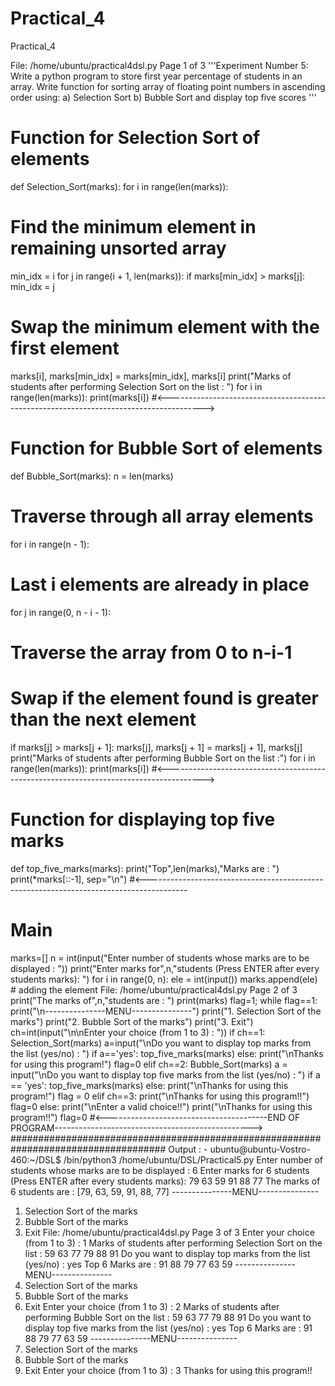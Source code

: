 # Practical_4
Practical_4

File: /home/ubuntu/practical4dsl.py Page 1 of 3
'''Experiment Number 5: Write a python program to store first year percentage of students
in an array.
Write function for sorting array of floating point numbers in
ascending order using:
a) Selection Sort
b) Bubble Sort and display top five scores
'''
# Function for Selection Sort of elements
def Selection_Sort(marks):
for i in range(len(marks)):
# Find the minimum element in remaining unsorted array
min_idx = i
for j in range(i + 1, len(marks)):
if marks[min_idx] > marks[j]:
min_idx = j
# Swap the minimum element with the first element
marks[i], marks[min_idx] = marks[min_idx], marks[i]
print("Marks of students after performing Selection Sort on the list : ")
for i in range(len(marks)):
print(marks[i])
#<--------------------------------------------------------------------------------------->
# Function for Bubble Sort of elements
def Bubble_Sort(marks):
n = len(marks)
# Traverse through all array elements
for i in range(n - 1):
# Last i elements are already in place
for j in range(0, n - i - 1):
# Traverse the array from 0 to n-i-1
# Swap if the element found is greater than the next element
if marks[j] > marks[j + 1]:
marks[j], marks[j + 1] = marks[j + 1], marks[j]
print("Marks of students after performing Bubble Sort on the list :")
for i in range(len(marks)):
print(marks[i])
#<--------------------------------------------------------------------------------------->
# Function for displaying top five marks
def top_five_marks(marks):
print("Top",len(marks),"Marks are : ")
print(*marks[::-1], sep="\n")
#<----------------------------------------------------------------------------------------
>
# Main
marks=[]
n = int(input("Enter number of students whose marks are to be displayed : "))
print("Enter marks for",n,"students (Press ENTER after every students marks): ")
for i in range(0, n):
ele = int(input())
marks.append(ele) # adding the element
File: /home/ubuntu/practical4dsl.py Page 2 of 3
print("The marks of",n,"students are : ")
print(marks)
flag=1;
while flag==1:
print("\n---------------MENU---------------")
print("1. Selection Sort of the marks")
print("2. Bubble Sort of the marks")
print("3. Exit")
ch=int(input("\n\nEnter your choice (from 1 to 3) : "))
if ch==1:
Selection_Sort(marks)
a=input("\nDo you want to display top marks from the list (yes/no) : ")
if a=='yes':
top_five_marks(marks)
else:
print("\nThanks for using this program!")
flag=0
elif ch==2:
Bubble_Sort(marks)
a = input("\nDo you want to display top five marks from the list (yes/no) : ")
if a == 'yes':
top_five_marks(marks)
else:
print("\nThanks for using this program!")
flag = 0
elif ch==3:
print("\nThanks for using this program!!")
flag=0
else:
print("\nEnter a valid choice!!")
print("\nThanks for using this program!!")
flag=0
#<----------------------------------------END OF
PROGRAM------------------------------------------------->
####################################################################################
Output : -
ubuntu@ubuntu-Vostro-460:~/DSL$ /bin/python3 /home/ubuntu/DSL/Practical5.py
Enter number of students whose marks are to be displayed : 6
Enter marks for 6 students (Press ENTER after every students marks):
79
63
59
91
88
77
The marks of 6 students are :
[79, 63, 59, 91, 88, 77]
---------------MENU---------------
1. Selection Sort of the marks
2. Bubble Sort of the marks
3. Exit
File: /home/ubuntu/practical4dsl.py Page 3 of 3
Enter your choice (from 1 to 3) : 1
Marks of students after performing Selection Sort on the list :
59
63
77
79
88
91
Do you want to display top marks from the list (yes/no) : yes
Top 6 Marks are :
91
88
79
77
63
59
---------------MENU---------------
1. Selection Sort of the marks
2. Bubble Sort of the marks
3. Exit
Enter your choice (from 1 to 3) : 2
Marks of students after performing Bubble Sort on the list :
59
63
77
79
88
91
Do you want to display top five marks from the list (yes/no) : yes
Top 6 Marks are :
91
88
79
77
63
59
---------------MENU---------------
1. Selection Sort of the marks
2. Bubble Sort of the marks
3. Exit
Enter your choice (from 1 to 3) : 3
Thanks for using this program!!
